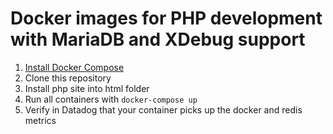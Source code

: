 # Docker images for PHP development with MariaDB and XDebug support

1. [Install Docker Compose](https://docs.docker.com/compose/install/)
1. Clone this repository
1. Install php site into html folder
1. Run all containers with `docker-compose up`
1. Verify in Datadog that your container picks up the docker and redis metrics
